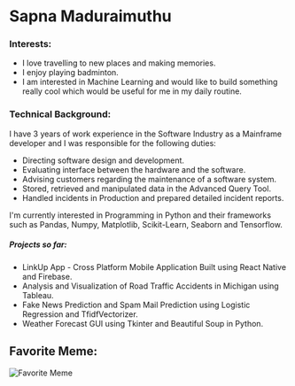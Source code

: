 # Sapna Maduraimuthu
### Interests:
* I love travelling to new places and making memories. 
* I enjoy playing badminton. 
* I am interested in Machine Learning and would like to build something really cool which would be useful for me in my daily routine.

### Technical Background:
I have 3 years of work experience in the Software Industry as a Mainframe developer and I was responsible for the following duties:
- Directing software design and development.
- Evaluating interface between the hardware and the software.
- Advising customers regarding the maintenance of a software system.
- Stored, retrieved and manipulated data in the Advanced Query Tool.
- Handled incidents in Production and prepared detailed incident reports.

I'm currently interested in Programming in Python and their frameworks such as Pandas, Numpy, Matplotlib, Scikit-Learn, Seaborn and Tensorflow.

##### Projects so far:
* LinkUp App - Cross Platform Mobile Application Built using React Native and Firebase.
* Analysis and Visualization of Road Traffic Accidents in Michigan using Tableau.
* Fake News Prediction and Spam Mail Prediction using Logistic Regression and TfidfVectorizer.
* Weather Forecast GUI using Tkinter and Beautiful Soup in Python.

## Favorite Meme:

![Favorite Meme](https://www.dailymoss.com/wp-content/uploads/2018/01/c88e89441974c21ab2730047f96c30d0.jpg)



